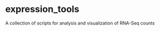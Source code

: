 expression_tools
================

A collection of scripts for analysis and visualization of RNA-Seq counts